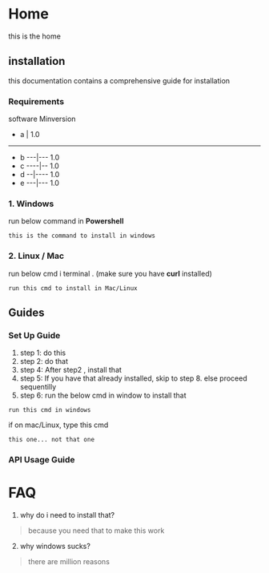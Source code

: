 <!-- TITLE: Neutrinos Doc -->
<!-- SUBTITLE: docs for nos -->

# Home
this is the home
## installation
this documentation contains a comprehensive guide for installation 

### Requirements
software Minversion
* a  | 1.0

-----


* b ---|--- 1.0
* c ----|-- 1.0
* d --|---- 1.0
* e ---|--- 1.0
### 1. Windows
run below command in **Powershell**
		
```
this is the command to install in windows

```

### 2. Linux / Mac
run below cmd i terminal . (make sure you have **curl** installed)
		
```
run this cmd to install in Mac/Linux
```
## Guides
### Set Up Guide
1. step 1: do this
2. step 2: do that
3. step 4: After step2 , install that
4. step 5: If you have that already installed, skip to step 8. else proceed sequentilly
5. step 6: run the below cmd in window to install that
		
```
run this cmd in windows
```

if on mac/Linux, type this cmd

```
this one... not that one
```

### API Usage Guide
# FAQ
1. why do i need to install that?
> 	because you need that to make this work
	
2. why windows sucks?
> 	there are million reasons

	